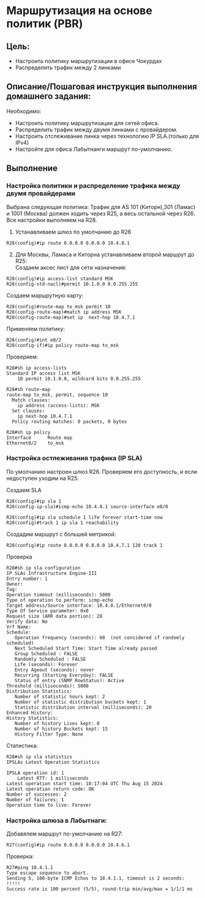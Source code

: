 # Маршрутизация на основе политик (PBR)

## Цель:
- Настроить политику маршрутизации в офисе Чокурдах
- Распределить трафик между 2 линками


## Описание/Пошаговая инструкция выполнения домашнего задания:

Необходимо:  
- Настроить политику маршрутизации для сетей офиса.
- Распределить трафик между двумя линками с провайдером.
- Настроить отслеживание линка через технологию IP SLA.(только для IPv4)
- Настройте для офиса Лабытнанги маршрут по-умолчанию.

## Выполнение

### Настройка политики и распределение трафика между двумя провайдерами

Выбрана следующая политика: Трафик для AS 101 (Киторн),301 (Ламас) и 1001 (Москва) должен ходить через R25, а весь остальной через R26. Все настройки выполняем на R28.

1. Устанавливаем шлюз по умолчанию до R26
```  
R28(config)#ip route 0.0.0.0 0.0.0.0 10.4.8.1
```

2. Для Москвы, Ламаса и Киторна устанавливаем второй маршрут до R25:  
Создаем аксес лист для сети назначения:  
```
R28(config)#ip access-list standard MSK
R28(config-std-nacl)#permit 10.1.0.0 0.0.255.255
```
Создаем маршрутную карту:
```
R28(config)#route-map to_msk permit 10
R28(config-route-map)#match ip address MSK
R28(config-route-map)#set ip  next-hop 10.4.7.1
```
Применяем политику:
```
R28(config)#int e0/2
R28(config-if)#ip policy route-map to_msk
```

Проверяем:
```
R28#sh ip access-lists 
Standard IP access list MSK
    10 permit 10.1.0.0, wildcard bits 0.0.255.255

R28#sh route-map 
route-map to_msk, permit, sequence 10
  Match clauses:
    ip address (access-lists): MSK 
  Set clauses:
    ip next-hop 10.4.7.1
  Policy routing matches: 0 packets, 0 bytes

R28#sh ip policy
Interface      Route map
Ethernet0/2    to_msk
```


### Настройка остлеживания трафика (IP SLA)

По умолчанию настроен шлюз R26. Проверяем его доступность, и если недоступен уходим на R25.

Создаем SLA
```
R28(config)#ip sla 1
R28(config-ip-sla)#icmp-echo 10.4.8.1 source-interface e0/0

R28(config)#ip sla schedule 1 life forever start-time now
R28(config)#track 1 ip sla 1 reachability 
```

Создадим маршрут с большей метрикой:
```
R28(config)#ip route 0.0.0.0 0.0.0.0 10.4.7.1 120 track 1 
```

Проверка
```
R28#sh ip sla configuration 
IP SLAs Infrastructure Engine-III
Entry number: 1
Owner: 
Tag: 
Operation timeout (milliseconds): 5000
Type of operation to perform: icmp-echo
Target address/Source interface: 10.4.8.1/Ethernet0/0
Type Of Service parameter: 0x0
Request size (ARR data portion): 28
Verify data: No
Vrf Name: 
Schedule:
   Operation frequency (seconds): 60  (not considered if randomly scheduled)
   Next Scheduled Start Time: Start Time already passed
   Group Scheduled : FALSE
   Randomly Scheduled : FALSE
   Life (seconds): Forever
   Entry Ageout (seconds): never
   Recurring (Starting Everyday): FALSE
   Status of entry (SNMP RowStatus): Active
Threshold (milliseconds): 5000
Distribution Statistics:
   Number of statistic hours kept: 2
   Number of statistic distribution buckets kept: 1
   Statistic distribution interval (milliseconds): 20
Enhanced History:
History Statistics:
   Number of history Lives kept: 0
   Number of history Buckets kept: 15
   History Filter Type: None
```

Статистика:
```
R28#sh ip sla statistics 
IPSLAs Latest Operation Statistics

IPSLA operation id: 1
	Latest RTT: 1 milliseconds
Latest operation start time: 10:17:04 UTC Thu Aug 15 2024
Latest operation return code: OK
Number of successes: 2
Number of failures: 1
Operation time to live: Forever
```

### Настройка шлюза в Лабытнаги:
Добавялем маршрут по-умолчанию на R27:
```
R27(config)#ip route 0.0.0.0 0.0.0.0 10.4.6.1
```

Проверка:
```
R27#ping 10.4.1.1      
Type escape sequence to abort.
Sending 5, 100-byte ICMP Echos to 10.4.1.1, timeout is 2 seconds:
!!!!!
Success rate is 100 percent (5/5), round-trip min/avg/max = 1/1/1 ms
```